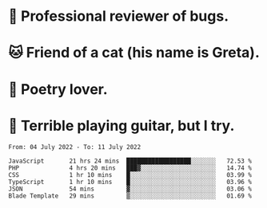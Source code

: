 # 🐛 Professional reviewer of bugs.
# 🐱 Friend of a cat (his name is Greta).
# 📜 Poetry lover.
# 🎸 Terrible playing guitar, but I try.

<!--START_SECTION:waka-->

```text
From: 04 July 2022 - To: 11 July 2022

JavaScript       21 hrs 24 mins  ██████████████████░░░░░░░   72.53 %
PHP              4 hrs 20 mins   ███▓░░░░░░░░░░░░░░░░░░░░░   14.74 %
CSS              1 hr 10 mins    █░░░░░░░░░░░░░░░░░░░░░░░░   03.99 %
TypeScript       1 hr 10 mins    █░░░░░░░░░░░░░░░░░░░░░░░░   03.96 %
JSON             54 mins         ▓░░░░░░░░░░░░░░░░░░░░░░░░   03.06 %
Blade Template   29 mins         ▒░░░░░░░░░░░░░░░░░░░░░░░░   01.69 %
```

<!--END_SECTION:waka-->
